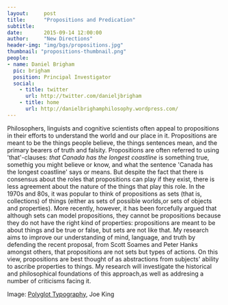 ```yaml
---
layout:     post
title:      "Propositions and Predication"
subtitle:   
date:       2015-09-14 12:00:00
author:     "New Directions"
header-img: "img/bgs/propositions.jpg"
thumbnail: "propositions-thumbnail.png"
people:
- name: Daniel Brigham
  pic: brigham
  position: Principal Investigator
  social:
    - title: twitter
      url: http://twitter.com/danieljbrigham
    - title: home
      url: http://danielbrighamphilosophy.wordpress.com/
---
```


Philosophers, linguists and cognitive scientists often appeal to propositions in their efforts to understand the world and our place in it. Propositions are meant to be the things people believe, the things sentences mean, and the primary bearers of truth and falsity. Propositions are often referred to using 'that'-clauses: _that Canada has the longest coastline_ is something true, somethig you might believe or know, and what the sentence 'Canada has the longest coastline' says or means. But despite the fact that there is consensus about the roles that propositions can play if they exist, there is less agreement about the nature of the things that play this role. In the 1970s and 80s, it was popular to think of propositions as sets (that is, collections) of things (either as sets of possible worlds,or sets of objects and properties). More recently, however, it has been forcefully argued that although sets can model propositions, they cannot be propositions because they do not have the right kind of properties: propositions are meant to be about things and be true or false, but sets are not like that. My research aims to improve our understanding of mind, language, and truth by defending the recent proposal, from Scott Soames and Peter Hanks amongst others, that propositions are not sets but types of actions. On this view, propositions are best thought of as abstractions from subjects' ability to ascribe properties to things. My research will  investigate the historical and philosophical foundations of this approach,as well as addresing a number of criticisms facing it.

<span class="caption text-muted">Image: 
<a href="https://www.flickr.com/photos/joeking/3583618542/" target="_blank">Polyglot Typography</a>, Joe King</span>
